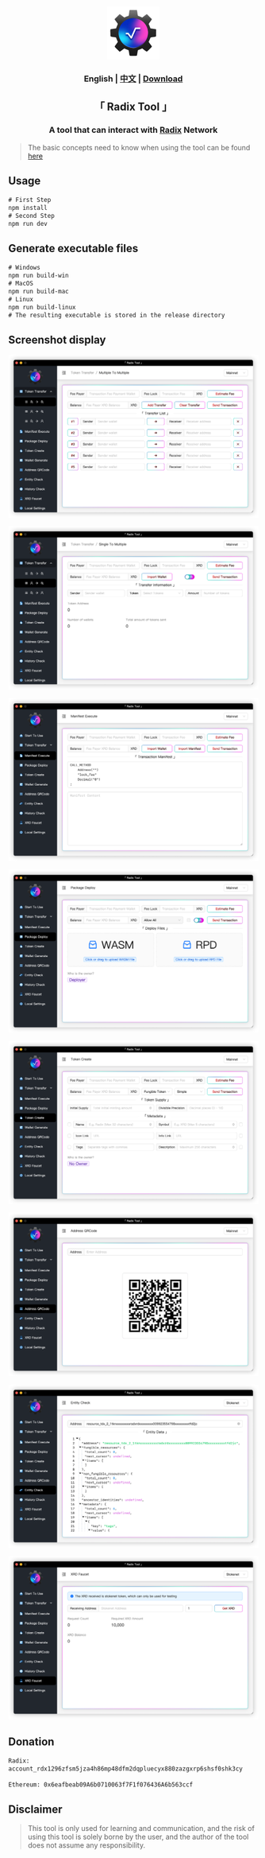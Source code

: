 <div align="center">
    <img src="public/electron.png" alt="icon" width="106">
</div>

<h3 align="center">English | <a href="README_CN.md">中文</a> | <a href="https://github.com/atlantis-l/Radix-Desktop-Tool/releases">Download</a></h3>

<h2 align="center">「 Radix Tool 」</h2>

<h3 align="center">
    A tool that can interact with <a href="https://www.radixdlt.com/">Radix</a> Network
</h3>

> The basic concepts need to know when using the tool can be found [here](https://docs.radixdlt.com/)

## Usage

```shell
# First Step
npm install
# Second Step
npm run dev
```

## Generate executable files

```shell
# Windows
npm run build-win
# MacOS
npm run build-mac
# Linux
npm run build-linux
# The resulting executable is stored in the release directory
```

## Screenshot display

![1](public/screenshots/en/1.png)

![2](public/screenshots/en/2.png)

![3](public/screenshots/en/3.png)

![4](public/screenshots/en/4.png)

![5](public/screenshots/en/5.png)

![6](public/screenshots/en/6.png)

![7](public/screenshots/en/7.png)

![8](public/screenshots/en/8.png)

## Donation

```shell
Radix: account_rdx1296zfsm5jza4h86mp48dfm2dqpluecyx880zazgxrp6shsf0shk3cy

Ethereum: 0x6eafbeab09A6b0710063f7F1f076436A6b563ccf
```

## Disclaimer

> This tool is only used for learning and communication, and the risk of using this tool is solely borne by the user, and the author of the tool does not assume any responsibility.
